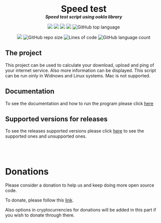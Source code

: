 <p align="center">
  <!-- <img width="300" src="" alt="logo"> -->
  <h1 align="center" style="margin: 0 auto 0 auto;">Speed test</h1>
  <h5 align="center" style="margin: 0 auto 0 auto;">Speed test script using ookla library</h5>
</p>

<p align="center">
  <img src="https://img.shields.io/github/last-commit/dmtzs/python-speedt-test?logo=github">
  <img src="https://img.shields.io/github/contributors/dmtzs/python-speedt-test?logo=github">
  <img src="https://img.shields.io/github/issues/dmtzs/python-speedt-test?label=issues&&logo=github">
  <img src="https://img.shields.io/github/stars/dmtzs/python-speedt-test?logo=github">
  <img alt="GitHub top language" src="https://img.shields.io/github/languages/top/dmtzs/python-speedt-test?logo=python">
</p>

<p align="center">
  <img src="https://img.shields.io/github/languages/code-size/dmtzs/python-speedt-test?logo=github">
  <img alt="GitHub repo size" src="https://img.shields.io/github/repo-size/dmtzs/python-speedt-test?logo=github">
  <img alt="Lines of code" src="https://img.shields.io/tokei/lines/github/dmtzs/python-speedt-test?label=total%20lines%20in%20repo&&logo=github">
  <img alt="GitHub language count" src="https://img.shields.io/github/languages/count/dmtzs/python-speedt-test?logo=github">
</p>

## The project
This project can be used to calculate your download, upload and ping of your internet service.
Also more information can be displayed. This script can be run oinly in Widnows and Linux systems. Mac is not supported.

## Documentation
To see the documentation and how to run the program please click [here]()

## Supported versions for releases
To see the releases supported versions please click [here]() to see the supported ones and unsupported ones.

<br><br>
# Donations

Please consider a donation to help us and keep doing more open source code.

To donate, please follow this [link](https://ceneka.net/dmtzs).

Also options in cryptocurrencies for donations will be added in this part if you wish to donate through there.